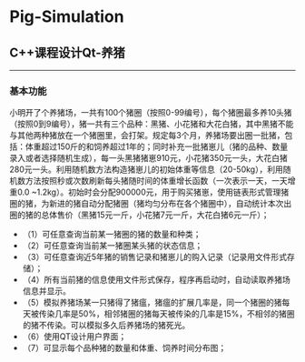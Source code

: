 # Pig-Simulation
## C++课程设计Qt-养猪
-----
### 基本功能
小明开了个养猪场，一共有100个猪圈（按照0-99编号），每个猪圈最多养10头猪（按照0到9编号），猪一共有三个品种：黑猪、小花猪和大花白猪，其中黑猪不能与其他两种猪放在一个猪圈里，会打架。规定每3个月，养猪场要出圈一批猪，包括：体重超过150斤的和饲养超过1年的；同时补充一批猪崽儿（猪的品种、数量录入或者选择随机生成），每一头黑猪猪崽910元，小花猪350元一头，大花白猪280元一头。利用随机数方法构造猪崽儿的初始体重等信息（20-50kg），利用随机数方法按照秒或次数刷新每头猪随时间的体重增长函数（一次表示一天，一天增重0.0 ~1.2kg）。初始时会分配900000元，用于购买猪崽，使用链表形式管理猪圈的猪，为新进的猪自动分配猪圈（猪均匀分布在各个猪圈中），自动统计本次出圈的猪的总体售价（黑猪15元一斤，小花猪7元一斤，大花白猪6元一斤）；
* （1）可任意查询当前某一猪圈的猪的数量和种类；
* （2）可任意查询当前某一猪圈某头猪的状态信息； 
* （3）可任意查询近5年猪的销售记录和猪崽儿的购入记录（记录用文件形式存储）；
 * （4）所有当前猪的信息使用文件形式保存，程序再启动时，自动读取养猪场信息并显示。
 * （5）模拟养猪场某一只猪得了猪瘟，猪瘟的扩展几率是，同一个猪圈的猪每天被传染几率是50%，相邻猪圈的猪每天被传染的几率是15%，不相邻的猪圈的猪不传染。可以模拟多久后养猪场的猪死光。 
* （6）使用QT设计用户界面；
 * （7）可显示每个品种猪的数量和体重、饲养时间分布图；
 
